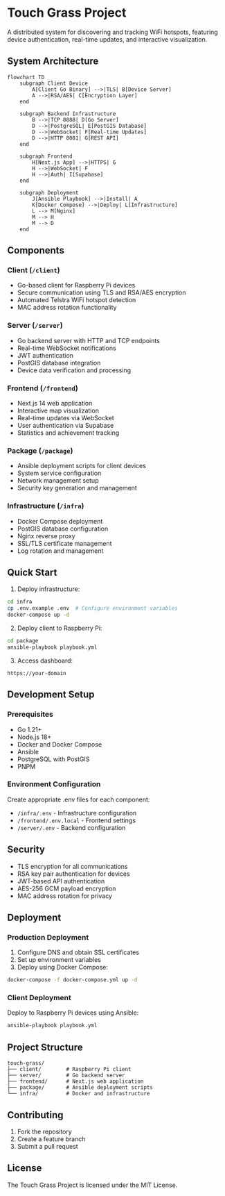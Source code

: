 # Touch Grass Project

A distributed system for discovering and tracking WiFi hotspots, featuring device authentication, real-time updates, and interactive visualization.

## System Architecture

```mermaid
flowchart TD
    subgraph Client Device
        A[Client Go Binary] -->|TLS| B[Device Server]
        A -->|RSA/AES| C[Encryption Layer]
    end

    subgraph Backend Infrastructure
        B -->|TCP 8888| D[Go Server]
        D -->|PostgreSQL| E[PostGIS Database]
        D -->|WebSocket| F[Real-time Updates]
        D -->|HTTP 8081| G[REST API]
    end

    subgraph Frontend
        H[Next.js App] -->|HTTPS| G
        H -->|WebSocket| F
        H -->|Auth| I[Supabase]
    end

    subgraph Deployment
        J[Ansible Playbook] -->|Install| A
        K[Docker Compose] -->|Deploy| L[Infrastructure]
        L --> M[Nginx]
        M --> H
        M --> D
    end
```

## Components

### Client (`/client`)
- Go-based client for Raspberry Pi devices
- Secure communication using TLS and RSA/AES encryption
- Automated Telstra WiFi hotspot detection
- MAC address rotation functionality

### Server (`/server`)
- Go backend server with HTTP and TCP endpoints
- Real-time WebSocket notifications
- JWT authentication
- PostGIS database integration
- Device data verification and processing

### Frontend (`/frontend`)
- Next.js 14 web application
- Interactive map visualization
- Real-time updates via WebSocket
- User authentication via Supabase
- Statistics and achievement tracking

### Package (`/package`)
- Ansible deployment scripts for client devices
- System service configuration
- Network management setup
- Security key generation and management

### Infrastructure (`/infra`)
- Docker Compose deployment
- PostGIS database configuration
- Nginx reverse proxy
- SSL/TLS certificate management
- Log rotation and management

## Quick Start

1. Deploy infrastructure:
```bash
cd infra
cp .env.example .env  # Configure environment variables
docker-compose up -d
```

2. Deploy client to Raspberry Pi:
```bash
cd package
ansible-playbook playbook.yml
```

3. Access dashboard:
```
https://your-domain
```

## Development Setup

### Prerequisites
- Go 1.21+
- Node.js 18+
- Docker and Docker Compose
- Ansible
- PostgreSQL with PostGIS
- PNPM

### Environment Configuration
Create appropriate .env files for each component:
- `/infra/.env` - Infrastructure configuration
- `/frontend/.env.local` - Frontend settings
- `/server/.env` - Backend configuration

## Security
- TLS encryption for all communications
- RSA key pair authentication for devices
- JWT-based API authentication
- AES-256 GCM payload encryption
- MAC address rotation for privacy

## Deployment

### Production Deployment
1. Configure DNS and obtain SSL certificates
2. Set up environment variables
3. Deploy using Docker Compose:
```bash
docker-compose -f docker-compose.yml up -d
```

### Client Deployment
Deploy to Raspberry Pi devices using Ansible:
```bash
ansible-playbook playbook.yml
```

## Project Structure
```
touch-grass/
├── client/        # Raspberry Pi client
├── server/        # Go backend server
├── frontend/      # Next.js web application
├── package/       # Ansible deployment scripts
└── infra/         # Docker and infrastructure
```

## Contributing
1. Fork the repository
2. Create a feature branch
3. Submit a pull request

## License

The Touch Grass Project is licensed under the MIT License.
